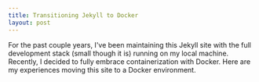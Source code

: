 ```yaml
---
title: Transitioning Jekyll to Docker
layout: post
---
```


For the past couple years, I've been maintaining this Jekyll site with the full development stack (small though it is) running on my local machine. Recently, I decided to fully embrace containerization with Docker. Here are my experiences moving this site to a Docker environment.
